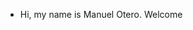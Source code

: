 - Hi, my name is Manuel Otero. Welcome

<!---
manuel-otero/manuel-otero is a ✨ special ✨ repository because its `README.md` (this file) appears on your GitHub profile.
You can click the Preview link to take a look at your changes.
--->
